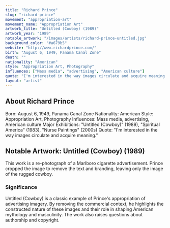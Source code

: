 ```yaml
---
title: "Richard Prince"
slug: "richard-prince"
movement: "appropriation-art"
movement_name: "Appropriation Art"
artwork_title: "Untitled (Cowboy) (1989)"
artwork_year: "1989"
notable_artwork: "/images/artists/richard-prince-untitled.jpg"
background_color: "#a679b5"
website: "http://www.richardprince.com/"
birth: "August 6, 1949, Panama Canal Zone"
death: ""
nationality: "American"
style: "Appropriation Art, Photography"
influences: ["Mass media", "advertising", "American culture"]
quote: "I'm interested in the way images circulate and acquire meaning."
layout: "artist"
---
```


## About Richard Prince

Born: August 6, 1949, Panama Canal Zone Nationality: American Style: Appropriation Art, Photography Influences: Mass media, advertising, American culture Major Exhibitions: "Untitled (Cowboy)" (1989), "Spiritual America" (1983), "Nurse Paintings" (2000s) Quote: "I'm interested in the way images circulate and acquire meaning."

## Notable Artwork: Untitled (Cowboy) (1989)

This work is a re-photograph of a Marlboro cigarette advertisement. Prince cropped the image to remove the text and branding, leaving only the image of the rugged cowboy.

### Significance

Untitled (Cowboy) is a classic example of Prince's appropriation of advertising imagery. By removing the commercial context, he highlights the constructed nature of these images and their role in shaping American mythology and masculinity. The work also raises questions about authorship and copyright.
